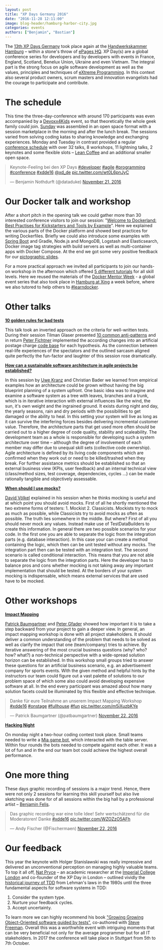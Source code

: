 ```yaml
---
layout: post
title: "XP Days Germany 2016"
date: "2016-11-28 12:11:00"
image: blog-header/hamburg-harbor-city.jpg
categories: events
authors: ["Benjamin", "Bastian"]
---
```

<style>
.twitter-tweet {
  margin: auto;
}
</style>

The [13th XP Days Germany](http://www.xpdays.de/2016/) took place again at the [Handwerkskammer Hamburg](https://www.hwk-hamburg.de) – within a stone's throw of [ePages HQ](http://www.epages.com).
XP Day(s) are a global conference series for developers and by developers with events in France, England, Scotland, Benelux Union, Ukraine and even Vietnam.
The integral part is the strong focus on agile software development as well as the values, principles and techniques of [eXtreme Programming](https://en.wikipedia.org/wiki/Extreme_programming).
In this context also several product owners, scrum masters and innovation evangelists had the courage to participate and contribute.

# The schedule

This time the three-day-conference with around 170 participants was even accompanied by a [Devoxx4Kids](http://www.devoxx4kids-hamburg.de) event, so that theoretically the whole geek family could join.
[Sunday](http://www.xpdays.de/2016/downloads/community-day/OpenSpaceSonntag.pdf) was assembled in an open space format with a session marketplace in the morning and after the lunch break.
The sessions varied from solving coding katas to sharing knowledge and exchanging experiences.
Monday and Tuesday in contrast provided a regular [conference schedule](http://www.xpdays.de/2016/programm/) with over 32 talks, 8 workshops, 11 lightning talks, 2 keynotes and some flexible slots – [Lean Coffee](http://german.leancoffee.org/) and an additional smaller open space.

<blockquote class="twitter-tweet" data-lang="en"><p lang="en" dir="ltr">Keynote-Feeling bei den XP Days <a href="https://twitter.com/hashtag/developer?src=hash">#developer</a> <a href="https://twitter.com/hashtag/agile?src=hash">#agile</a> <a href="https://twitter.com/hashtag/programming?src=hash">#programming</a> <a href="https://twitter.com/hashtag/conference?src=hash">#conference</a> <a href="https://twitter.com/hashtag/xdde16?src=hash">#xdde16</a> <a href="https://twitter.com/xd_de">@xd_de</a> <a href="https://t.co/wt0L6pnJyC">pic.twitter.com/wt0L6pnJyC</a></p>&mdash; Benjamin Nothdurft (@dataduke) <a href="https://twitter.com/dataduke/status/800710674884141056">November 21, 2016</a></blockquote>
<script async src="//platform.twitter.com/widgets.js" charset="utf-8"></script>

# Our Docker talk and workshop

After a short pitch in the opening talk we could gather more than 30 interested conference visitors to join our session: "[Welcome to Dockerland: Best Practises for Kickstarters and Tools by Example](http://www.xpdays.de/2016/sessions/116-welcome-to-dockerland-best-practices-for-kickstarters-tools-by-example)".
Here we explained the various parts of the Docker platform and showed best practices for writing Dockerfiles.
Briefly we could also introduce some examples with [Spring Boot](https://spring.io/guides/gs/spring-boot-docker/) and Gradle, Node.js and MongoDB, Logstash and Elasticsearch, Docker image tag strategies with build servers as well as multi-container apps with Docker Compose.
At the end we got some very positive feedback for our [pictographic slides](https://speakerdeck.com/dataduke/welcome-to-dockerland-xdde16).

<script async class="speakerdeck-embed" data-id="7aacbd41660c4f86b2e1b5fff3b5afac" data-ratio="1.37081659973226" src="//speakerdeck.com/assets/embed.js"></script>

For a more practical approach we invited all participants to join our hands-on workshop in the afternoon which offered [5 different tutorials](http://training.docker.com/category/docker-mentor-week) for all skill levels.
Here we reused the materials of the [Docker Mentor Week](https://blog.docker.com/2016/10/docker-global-mentor-week-2016/) - a global event series that also took place in [Hamburg at Xing](https://www.meetup.com/Docker-Hamburg/events/234772983/) a week before, where we also tutored to help others to [#learndocker](https://twitter.com/search?vertical=default&q=%23learndocker).

# Other talks

**[10 golden rules for bad tests](http://www.xpdays.de/2016/sessions/102-die-10-goldenen-regeln-fuer-schlechte-tests.html)**

This talk took an inverted approach on the criteria for well-written tests.
During their session Tilman Glaser presented [10 common anti-patterns](http://www.xpdays.de/2016/downloads/102-die-10-goldenen-regeln-fuer-schlechte-tests/10_goldene_Regeln_mit_codelinks_xpdays2016.pdf) and in return [Peter Fichtner](https://twitter.com/petfic) implemented the according changes into an artificial postage charge [code base](https://github.com/fiduciagad/die10goldenenRegelnFuerSchlechteTests) for each hypothesis.
As the connection between real-life experiences of the spectators and the outlined sarcasm aligned quite perfectly the fun-factor and laughter of this session rose dramatically.

**[How can a sustainable software architecture in agile projects be established?](http://www.xpdays.de/2016/sessions/113-auf-agilen-pfaden-wie-entsteht-eine-nachhaltige-architektur-in-agilen-projekten.html)**

In this session by [Uwe Kranz](https://twitter.com/uwe_kranz) and Christian Bader we learned from empirical examples how an architecture could be grown without having the big blueprint planning of a system upfront.
One basic idea was to imagine and examine a software system as a tree with leaves, branches and a trunk, which is in iterative interaction with external influences like the wind, the sun, it's own weight and the ingrained ground.
It exists during night and day, the yearly seasons, rain and dry periods with the possibilities to get damaged or the ability to heal.
In this setting your system will live as long as it can survive the interfering forces besides delivering incremental customer value.
Therefore, the architecture parts that get used more often should be carried out to a higher degree of code quality, stability and scaleability.
The development team as a whole is responsible for developing such a system architecture over time – although the degree of involvement of each member may differ due to unequal skill sets (collective code ownership).
Agile architecture is defined by its living code components which are confirmed when they work out or need to be killed/trashed when they break.
For further assistance metrics should be established so that an external business view (KPIs, user feedback) and an internal technical view (class/method sizes, test coverage, dependencies, cycles ...) can be made rationally tangible and objectively assessable.

**[When should I use mocks?](http://www.xpdays.de/2016/sessions/055-wann-soll-ich-mocken.html)**

[David Völkel](https://twitter.com/davidvoelkel) explained in his session when he thinks mocking is useful and at which point you should avoid mocks.
First of all he shortly mentioned the two extreme forms of testers: 1. Mockist 2. Classicists.
Mockists try to mock as much as possible, while Classicists try to avoid mocks as often as possible.
The truth lies somewhere in the middle.
But where?
First of all you should never mock any values.
Instead make use of TestDataBuilders to create this information.
In general there are two possible scenarios for your code.
In the first one you are able to separate the logic from the integration parts (e.g. database interaction).
In this case your can create a method containing the logic, which then can be unit tested without any mocks.
The integration part then can be tested with an integration test.
The second scenario is called conditional interaction.
This means that you are not able to separate the logic from the integration parts.
Here the developer has to balance pros and cons whether mocking is not taking away any important implementation that should be tested.
At the borders of your system mocking is indispensable, which means external services that are used have to be mocked.

# Other workshops


**[Impact Mapping](http://www.xpdays.de/2016/sessions/061-impact-mapping-workshop.html)**

[Patrick Baumgartner](https://twitter.com/patbaumgartner) and [Peter Gfader](https://twitter.com/peitor) showed how important it is to take a step backward from your project to gain a deeper view.
In general, an impact mapping workshop is done with all project stakeholders.
It should deliver a common understanding of the problem that needs to be solved as well as clarify the impact that one (team/company) tries to achieve.
By iterative answering of the most crucial business questions (why? who? how? what?) a non-technical perspective with a wide-spread solution horizon can be established.
In this workshop small groups tried to answer these questions for an artificial business scenario, e.g. an advertisement company for sports events.
With the given method and helpful hints by the instructors our team could figure out a vast palette of solutions to our problem space of which some also could avoid developing expensive software at all.
In the end every participant was amazed about how many solution facets could be illuminated by this flexible and effective technique.

<blockquote class="twitter-tweet" data-lang="en"><p lang="de" dir="ltr">Danke für eure Teilnahme an unserem Impact Mapping Workshop <a href="https://twitter.com/hashtag/xdde16?src=hash">#xdde16</a> <a href="https://twitter.com/hashtag/onstage?src=hash">#onstage</a> <a href="https://twitter.com/hashtag/fullhouse?src=hash">#fullhouse</a> <a href="https://twitter.com/hashtag/fun?src=hash">#fun</a> <a href="https://t.co/m5iXuzbKYe">pic.twitter.com/m5iXuzbKYe</a></p>&mdash; Patrick Baumgartner (@patbaumgartner) <a href="https://twitter.com/patbaumgartner/status/801044883855339520">November 22, 2016</a></blockquote>
<script async src="//platform.twitter.com/widgets.js" charset="utf-8"></script>

**[Hacking Night](https://github.com/jlink/maexchen)**

On monday night a two-hour coding contest took place.
Small teams needed to write a [Mia game bot](https://github.com/jlink/maexchen), which interacted with the table server.
Within four rounds the bots needed to compete against each other. It was a lot of fun and in the end our team bot could achieve the highest overall performance.

# One more thing

These days graphic recording of sessions is a major trend.
Hence, there were not only 2 sessions for learning this skill yourself but also live sketching was done for of all sessions within the big hall by a professional artist – [Benjamin Felis](https://twitter.com/benjaminfelis).

<blockquote class="twitter-tweet" data-lang="en"><p lang="de" dir="ltr">Das graphic recording war eine tolle Idee! Sehr wertschätzend für die Moderatoren! Danke <a href="https://twitter.com/hashtag/xdde16?src=hash">#xdde16</a> <a href="https://t.co/WZOZzO5AFh">pic.twitter.com/WZOZzO5AFh</a></p>&mdash; Andy Fischer (@Fischermaen) <a href="https://twitter.com/Fischermaen/status/801088541094715393">November 22, 2016</a></blockquote>
<script async src="//platform.twitter.com/widgets.js" charset="utf-8"></script>

# Our feedback

This year the keynote with Holger Stanislawski was really impressive and delivered an unconventional perception on managing highly valuable teams.
To top it all off, [Nat Pryce](https://twitter.com/natpryce) – an academic researcher at the [Imperial College London](http://www.doc.ic.ac.uk/~np2/) and co-founder of the XP Day in London – outlined vividly the [historical journey of TDD](http://www.xpdays.de/2016/downloads/keynote-di/Wisdom_of_the_Ancients__2_.pdf) from Lehman's laws in the 1980s until the three fundamental aspects for software systems in TDD:

1. Consider the system type.
2. Nurture your feedback cycles.
3. Accept uncertainty.

To learn more we can highly recommend his book ["Growing Growing Object-Oriented software guided by tests"](https://www.amazon.com/Growing-Object-Oriented-Software-Guided-Tests/dp/0321503627), co-authored with [Steve Freeman](https://twitter.com/sf105).
Overall this was a worthwhile event with intriguing moments that can be very beneficial not only for the average programmer but for all IT stakeholders.
In 2017 the conference will take place in Stuttgart from 5th to 7th October.
